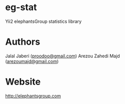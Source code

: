 # eg-stat
Yii2 elephantsGroup statistics library

# Authors
Jalal Jaberi (proodoo@gmail.com)
Arezou Zahedi Majd (arezoumajd@gmail.com)

# Website
http://elephantsgroup.com